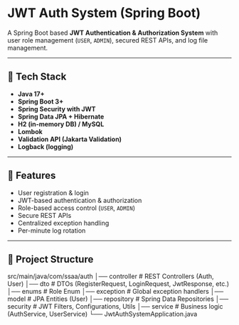 # JWT Auth System (Spring Boot)

A Spring Boot based **JWT Authentication & Authorization System** with user role management (`USER`, `ADMIN`), secured REST APIs, and log file management.

---

## 🚀 Tech Stack
- **Java 17+**
- **Spring Boot 3+**
- **Spring Security with JWT**
- **Spring Data JPA + Hibernate**
- **H2 (in-memory DB) / MySQL**
- **Lombok**
- **Validation API (Jakarta Validation)**
- **Logback (logging)**

---

## 📌 Features
- User registration & login
- JWT-based authentication & authorization
- Role-based access control (`USER`, `ADMIN`)
- Secure REST APIs
- Centralized exception handling
- Per-minute log rotation

---

## 📂 Project Structure
src/main/java/com/ssaa/auth
│── controller # REST Controllers (Auth, User)
│── dto # DTOs (RegisterRequest, LoginRequest, JwtResponse, etc.)
│── enums # Role Enum
│── exception # Global exception handlers
│── model # JPA Entities (User)
│── repository # Spring Data Repositories
│── security # JWT Filters, Configurations, Utils
│── service # Business logic (AuthService, UserService)
└── JwtAuthSystemApplication.java


 
 
